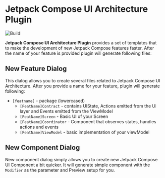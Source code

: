 # Jetpack Compose UI Architecture Plugin

![Build](https://github.com/levinzonr/jetpack-compose-ui-arch-plugin/workflows/Build/badge.svg)

<!-- Plugin description -->
**Jetpack Compose UI Architecture Plugin** provides a set of templates that to make the development of new Jetpack Compose features faster. After the name of your feature is provided plugin will generate following files:
## New Feature Dialog
This dialog allows you to create several files related to Jetpack Compose UI Architecture. After you provide a name for your feature, plugin will generate following:
- `[featname]` - package (lowercased)
  - `[FeatName]Contract` - contains UIState, Actions emitted from the UI layer and Events emitted from the ViewModel
  - `[FeatName]Screen` - Basic UI of your Screen
  - `[FeatName]Coordinator` - Component that observes states, handles actions and events
  - `[FeatName]ViewModel` - basic implementation of your viewModel

## New Component Dialog
New component dialog simply allows you to create new Jetpack Compose UI Component a bit quicker. It will generate simple component with the `Modifier` as the parameter and Preview setup for you.
<!-- Plugin description end -->
